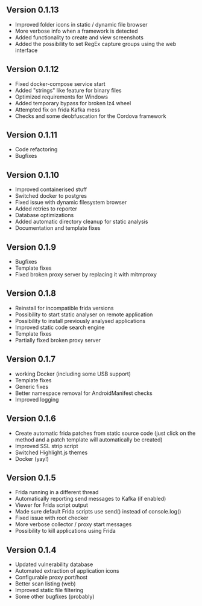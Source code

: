 ## Version 0.1.13
- Improved folder icons in static / dynamic file browser
- More verbose info when a framework is detected
- Added functionality to create and view screenshots
- Added the possibility to set RegEx capture groups using the web interface

## Version 0.1.12
- Fixed docker-compose service start
- Added "strings" like feature for binary files
- Optimized requirements for Windows
- Added temporary bypass for broken lz4 wheel
- Attempted fix on frida Kafka mess
- Checks and some deobfuscation for the Cordova framework

## Version 0.1.11
- Code refactoring
- Bugfixes

## Version 0.1.10
- Improved containerised stuff
- Switched docker to postgres
- Fixed issue with dynamic filesystem browser
- Added retries to reporter
- Database optimizations
- Added automatic directory cleanup for static analysis
- Documentation and template fixes

## Version 0.1.9
- Bugfixes
- Template fixes
- Fixed broken proxy server by replacing it with mitmproxy


## Version 0.1.8
- Reinstall for incompatible frida versions
- Possibility to start static analyser on remote application
- Possibility to install previously analysed applications
- Improved static code search engine
- Template fixes
- Partially fixed broken proxy server

## Version 0.1.7
- working Docker (including some USB support)
- Template fixes
- Generic fixes
- Better namespace removal for AndroidManifest checks
- Improved logging

## Version 0.1.6
- Create automatic frida patches from static source code (just click on the method and a patch template will automatically be created)
- Improved SSL strip script
- Switched Highlight.js themes
- Docker (yay!)

## Version 0.1.5
- Frida running in a different thread
- Automatically reporting send messages to Kafka (if enabled)
- Viewer for Frida script output
- Made sure default Frida scripts use send() instead of console.log()
- Fixed issue with root checker
- More verbose collector / proxy start messages
- Possibility to kill applications using Frida

## Version 0.1.4
- Updated vulnerability database
- Automated extraction of application icons
- Configurable proxy port/host
- Better scan listing (web)
- Improved static file filtering
- Some other bugfixes (probably)
